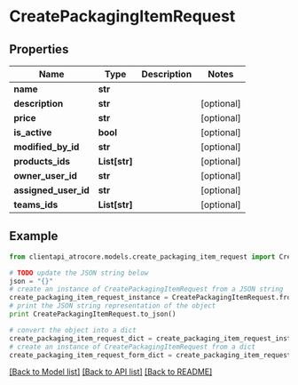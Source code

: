 # CreatePackagingItemRequest


## Properties
Name | Type | Description | Notes
------------ | ------------- | ------------- | -------------
**name** | **str** |  | 
**description** | **str** |  | [optional] 
**price** | **str** |  | [optional] 
**is_active** | **bool** |  | [optional] 
**modified_by_id** | **str** |  | [optional] 
**products_ids** | **List[str]** |  | [optional] 
**owner_user_id** | **str** |  | [optional] 
**assigned_user_id** | **str** |  | [optional] 
**teams_ids** | **List[str]** |  | [optional] 

## Example

```python
from clientapi_atrocore.models.create_packaging_item_request import CreatePackagingItemRequest

# TODO update the JSON string below
json = "{}"
# create an instance of CreatePackagingItemRequest from a JSON string
create_packaging_item_request_instance = CreatePackagingItemRequest.from_json(json)
# print the JSON string representation of the object
print CreatePackagingItemRequest.to_json()

# convert the object into a dict
create_packaging_item_request_dict = create_packaging_item_request_instance.to_dict()
# create an instance of CreatePackagingItemRequest from a dict
create_packaging_item_request_form_dict = create_packaging_item_request.from_dict(create_packaging_item_request_dict)
```
[[Back to Model list]](../README.md#documentation-for-models) [[Back to API list]](../README.md#documentation-for-api-endpoints) [[Back to README]](../README.md)


